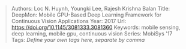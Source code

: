 > Authors: Loc N. Huynh, Youngki Lee, Rajesh Krishna Balan
> Title: DeepMon: Mobile GPU-Based Deep Learning Framework for Continuous Vision Applications
> Year: 2017
> Url: https://doi.org/10.1145/3081333.3081360
> Keywords: mobile sensing, deep learning, mobile gpu, continuous vision
> Series: MobiSys '17
> Tags: *Define your own tags here, separate by comma*